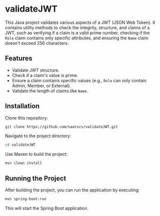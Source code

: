 
# validateJWT

This Java project validates various aspects of a JWT (JSON Web Token). It contains utility methods to check the integrity, structure, and claims of a JWT, such as verifying if a claim is a valid prime number, checking if the `Role` claim contains only specific attributes, and ensuring the `Name` claim doesn't exceed 256 characters.

## Features
- Validate JWT structure.
- Check if a claim's value is prime.
- Ensure a claim contains specific values (e.g., `Role` can only contain Admin, Member, or External).
- Validate the length of claims like `Name`.

## Installation
Clone this repository:

```bash
git clone https://github.com/naatscs/validateJWT.git
```

Navigate to the project directory:

```bash
cd validateJWT
```

Use Maven to build the project:

```bash
mvn clean install
```

## Running the Project
After building the project, you can run the application by executing:

```bash
mvn spring-boot:run
```

This will start the Spring Boot application.

